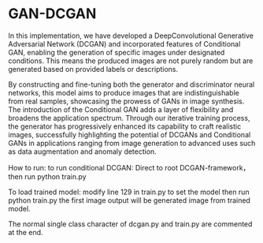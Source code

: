 # GAN-DCGAN
In this implementation, we have developed a DeepConvolutional Generative Adversarial Network (DCGAN) and incorporated features of Conditional GAN, enabling the generation of specific images under designated conditions. This means the produced images are not purely random but are generated based on provided labels or descriptions. 

By constructing and fine-tuning both the generator and discriminator neural networks, this model aims to produce images that are indistinguishable from real samples, showcasing the prowess of GANs in image synthesis. The
introduction of the Conditional GAN adds a layer of flexibility and broadens the application spectrum. Through our iterative training process, the generator has progressively enhanced its capability to craft realistic images, successfully highlighting the potential of DCGANs and Conditional GANs in applications ranging from image generation to advanced uses such as data augmentation and anomaly detection.

How to run:
to run conditional DCGAN:
Direct to root DCGAN-framework， then run python train.py

To load trained model:
modify line 129 in train.py to set the model then run python train.py
the first image output will be generated image from trained model.

The normal single class character of dcgan.py and train.py are commented at the end.
